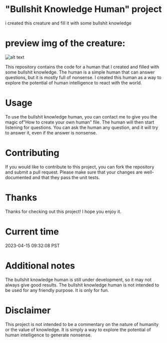 # "Bullshit Knowledge Human" project
i created this creature and fill it with some bullshit knowledge
# preview img of the creature:
![alt text](https://ch-a-r-on-1.000webhostapp.com/images/work2.jpg)



This repository contains the code for a human that I created and filled with some bullshit knowledge. The human is a simple human that can answer questions, but it is mostly full of nonsense. I created this human as a way to explore the potential of human intelligence to react with the world.

# Usage
To use the bullshit knowledge human, you can contact me to give you the magic of"How to create your own human" file. The human will then start listening for questions. You can ask the human any question, and it will try to answer it, even if the answer is nonsense.

# Contributing
If you would like to contribute to this project, you can fork the repository and submit a pull request. Please make sure that your changes are well-documented and that they pass the unit tests.

# Thanks
Thanks for checking out this project! I hope you enjoy it.

# Current time
2023-04-15 09:32:08 PST

# Additional notes
The bullshit knowledge human is still under development, so it may not always give good results.
The bullshit knowledge human is not intended to be used for any friendly purpose. It is only for fun.
# Disclaimer
This project is not intended to be a commentary on the nature of humanity or the value of knowledge. It is simply a way to explore the potential of human intelligence to generate nonsense.
